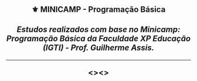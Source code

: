 <h2 align="center">⚜️ MINICAMP - Programação Básica
<i><h4 align="center">Estudos realizados com base no Minicamp: Programação Básica da Faculdade XP Educação (IGTI) - Prof. Guilherme Assis.</i> 

---

<><>
 
 
